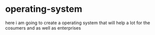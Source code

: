 # operating-system
here i am going to create a operating system
that will help a lot for the cosumers and as well as enterprises
